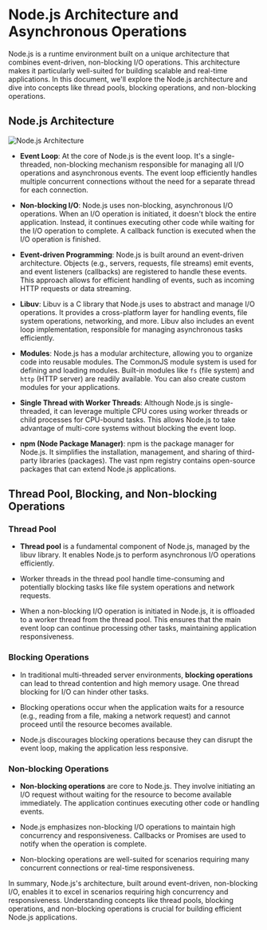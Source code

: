 # Node.js Architecture and Asynchronous Operations

Node.js is a runtime environment built on a unique architecture that combines event-driven, non-blocking I/O operations. This architecture makes it particularly well-suited for building scalable and real-time applications. In this document, we'll explore the Node.js architecture and dive into concepts like thread pools, blocking operations, and non-blocking operations.

## Node.js Architecture
![Node.js Architecture](https://www.simplilearn.com/ice9/free_resources_article_thumb/node-js-archi.JPG)

- **Event Loop**: At the core of Node.js is the event loop. It's a single-threaded, non-blocking mechanism responsible for managing all I/O operations and asynchronous events. The event loop efficiently handles multiple concurrent connections without the need for a separate thread for each connection.

- **Non-blocking I/O**: Node.js uses non-blocking, asynchronous I/O operations. When an I/O operation is initiated, it doesn't block the entire application. Instead, it continues executing other code while waiting for the I/O operation to complete. A callback function is executed when the I/O operation is finished.

- **Event-driven Programming**: Node.js is built around an event-driven architecture. Objects (e.g., servers, requests, file streams) emit events, and event listeners (callbacks) are registered to handle these events. This approach allows for efficient handling of events, such as incoming HTTP requests or data streaming.

- **Libuv**: Libuv is a C library that Node.js uses to abstract and manage I/O operations. It provides a cross-platform layer for handling events, file system operations, networking, and more. Libuv also includes an event loop implementation, responsible for managing asynchronous tasks efficiently.

- **Modules**: Node.js has a modular architecture, allowing you to organize code into reusable modules. The CommonJS module system is used for defining and loading modules. Built-in modules like `fs` (file system) and `http` (HTTP server) are readily available. You can also create custom modules for your applications.

- **Single Thread with Worker Threads**: Although Node.js is single-threaded, it can leverage multiple CPU cores using worker threads or child processes for CPU-bound tasks. This allows Node.js to take advantage of multi-core systems without blocking the event loop.

- **npm (Node Package Manager)**: npm is the package manager for Node.js. It simplifies the installation, management, and sharing of third-party libraries (packages). The vast npm registry contains open-source packages that can extend Node.js applications.

## Thread Pool, Blocking, and Non-blocking Operations

### Thread Pool

- **Thread pool** is a fundamental component of Node.js, managed by the libuv library. It enables Node.js to perform asynchronous I/O operations efficiently.

- Worker threads in the thread pool handle time-consuming and potentially blocking tasks like file system operations and network requests.

- When a non-blocking I/O operation is initiated in Node.js, it is offloaded to a worker thread from the thread pool. This ensures that the main event loop can continue processing other tasks, maintaining application responsiveness.

### Blocking Operations

- In traditional multi-threaded server environments, **blocking operations** can lead to thread contention and high memory usage. One thread blocking for I/O can hinder other tasks.

- Blocking operations occur when the application waits for a resource (e.g., reading from a file, making a network request) and cannot proceed until the resource becomes available.

- Node.js discourages blocking operations because they can disrupt the event loop, making the application less responsive.

### Non-blocking Operations

- **Non-blocking operations** are core to Node.js. They involve initiating an I/O request without waiting for the resource to become available immediately. The application continues executing other code or handling events.

- Node.js emphasizes non-blocking I/O operations to maintain high concurrency and responsiveness. Callbacks or Promises are used to notify when the operation is complete.

- Non-blocking operations are well-suited for scenarios requiring many concurrent connections or real-time responsiveness.

In summary, Node.js's architecture, built around event-driven, non-blocking I/O, enables it to excel in scenarios requiring high concurrency and responsiveness. Understanding concepts like thread pools, blocking operations, and non-blocking operations is crucial for building efficient Node.js applications.
